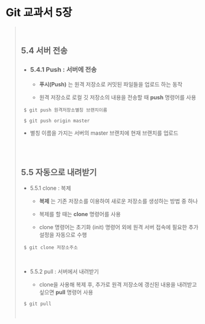 Git 교과서 5장
=============     
 
> <br>
> 
> ## 5.4 서버 전송
> 
> + ### 5.4.1 Push : 서버에 전송
>   + __푸시(Push)__ 는 원격 저장소로 커밋된 파일들을 업로드 하는 동작
> 
>   + 원격 저장소로 로컬 깃 저장소의 내용을 전송할 때 __push__ 명령어를 사용
>
>
> ```
>  $ git push 원격저장소별칭 브랜치이름
>  
>  $ git push origin master
> ```
>
>   + 별칭 이름을 가지는 서버의 master 브랜치에 현재 브랜치를 업로드
>
> <br>
> <br>
>
>## 5.5 자동으로 내려받기
>
> + 5.5.1 clone : 복제
>
>   + __복제__ 는 기존 저장소를 이용하여 새로운 저장소를 생성하는 방법 중 하나
>
>   + 복제를 할 때는 __clone__ 명령어를 사용
>
>   + clone 명령어는 초기화 (init) 명령어 외에 원격 서버 접속에 필요한 추가 설정을 자동으로 수행
> ```
>  $ git clone 저장소주소
> ```
> 
>   <br>
>
> + 5.5.2 pull : 서버에서 내려받기
>
>   + clone을 사용해 복제 후, 추가로 원격 저장소에 갱신된 내용을 내려받고 싶으면 __pull__ 명령어 사용
>
> ```
>  $ git pull
> ```
>
>   <br>
